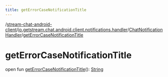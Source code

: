 ```yaml
---
title: getErrorCaseNotificationTitle
---
```

/[stream-chat-android-client](../../index.md)/[io.getstream.chat.android.client.notifications.handler](../index.md)/[ChatNotificationHandler](index.md)/[getErrorCaseNotificationTitle](getErrorCaseNotificationTitle.md)  
  
  
  
# getErrorCaseNotificationTitle  
open fun [getErrorCaseNotificationTitle](getErrorCaseNotificationTitle.md)(): [String](https://kotlinlang.org/api/latest/jvm/stdlib/kotlin/-string/index.html)
